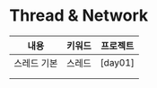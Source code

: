 # Thread & Network

| 내용        | 키워드 | 프로젝트 |
| ----------- | ------ | -------- |
| 스레드 기본 | 스레드 | [day01]  |
|             |        |          |
|             |        |          |

